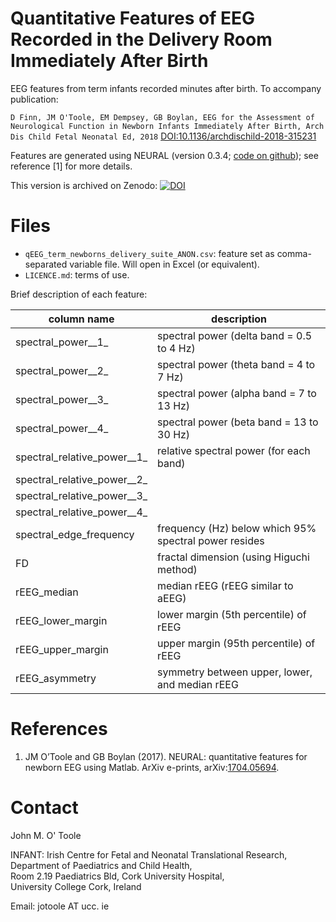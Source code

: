 Quantitative Features of EEG Recorded in the Delivery Room Immediately After Birth
==================================================================================

EEG features from term infants recorded minutes after birth. To accompany publication:

`D Finn, JM O'Toole, EM Dempsey, GB Boylan, EEG for the Assessment of Neurological
Function in Newborn Infants Immediately After Birth, Arch Dis Child Fetal Neonatal Ed,
2018`
[DOI:10.1136/archdischild-2018-315231](http://dx.doi.org/10.1136/archdischild-2018-315231)


Features are generated using NEURAL (version 0.3.4; [code on
github](https://github.com/otoolej/qEEG_feature_set)); see reference [1] for more details.


This version is archived on Zenodo: [![DOI](https://zenodo.org/badge/DOI/10.5281/zenodo.1453326.svg)](https://doi.org/10.5281/zenodo.1453326)


# Files
- `qEEG_term_newborns_delivery_suite_ANON.csv`: feature set as comma-separated
  variable file. Will open in Excel (or equivalent).
- `LICENCE.md`: terms of use.

Brief description of each feature:

| column name                  | description                                           |
| ---------------------------- | ----------------------------------------------------- |
| spectral_power__1\_          | spectral power (delta band = 0.5 to 4 Hz)             |
| spectral_power__2\_          | spectral power (theta band = 4 to 7 Hz)               |
| spectral_power__3\_          | spectral power (alpha band = 7 to 13 Hz)              |
| spectral_power__4\_          | spectral power (beta band = 13 to 30 Hz)              |
| spectral_relative_power__1\_ | relative spectral power (for each band)               |
| spectral_relative_power__2\_ |                                                       |
| spectral_relative_power__3\_ |                                                       |
| spectral_relative_power__4\_ |                                                       |
| spectral_edge_frequency      | frequency (Hz) below which 95% spectral power resides |
| FD                           | fractal dimension (using Higuchi method)              |
| rEEG_median                  | median rEEG (rEEG similar to aEEG)                    |
| rEEG_lower_margin            | lower margin (5th percentile) of rEEG                 |
| rEEG_upper_margin            | upper margin (95th percentile) of rEEG                |
| rEEG_asymmetry               | symmetry between upper, lower, and median rEEG        |



# References
1. JM O’Toole and GB Boylan (2017). NEURAL: quantitative features for newborn EEG using
Matlab. ArXiv e-prints, arXiv:[1704.05694](https://arxiv.org/abs/1704.05694).


# Contact
John M. O' Toole

INFANT: Irish Centre for Fetal and Neonatal Translational Research,  
Department of Paediatrics and Child Health,  
Room 2.19 Paediatrics Bld, Cork University Hospital,  
University College Cork, Ireland

Email: jotoole AT ucc. ie

